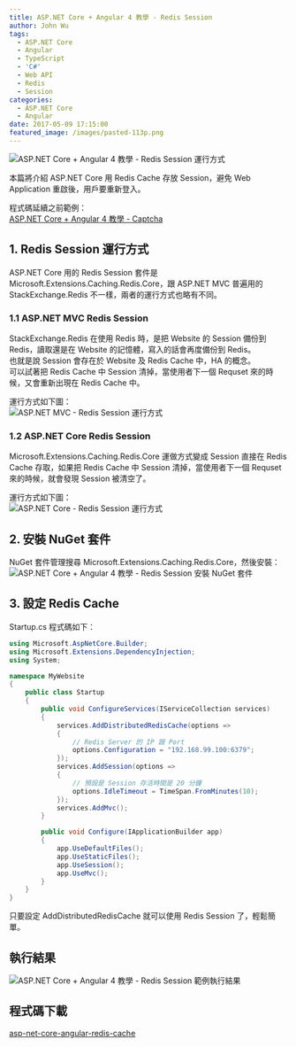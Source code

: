 ```yaml
---
title: ASP.NET Core + Angular 4 教學 - Redis Session
author: John Wu
tags:
  - ASP.NET Core
  - Angular
  - TypeScript
  - 'C#'
  - Web API
  - Redis
  - Session
categories:
  - ASP.NET Core
  - Angular
date: 2017-05-09 17:15:00
featured_image: /images/pasted-113p.png
---
```

![ASP.NET Core + Angular 4 教學 - Redis Session 運行方式](/images/pasted-113p.png)

本篇將介紹 ASP.NET Core 用 Redis Cache 存放 Session，避免 Web Application 重啟後，用戶要重新登入。  

<!-- more -->

程式碼延續之前範例：  
[ASP.NET Core + Angular 4 教學 - Captcha](/article/asp-net-core-angular-4-教學-captcha.html)  

## 1. Redis Session 運行方式

ASP.NET Core 用的 Redis Session 套件是 Microsoft.Extensions.Caching.Redis.Core，跟 ASP.NET MVC 普遍用的 StackExchange.Redis 不一樣，兩者的運行方式也略有不同。  

### 1.1 ASP.NET MVC Redis Session

StackExchange.Redis 在使用 Redis 時，是把 Website 的 Session 備份到 Redis，讀取還是在 Website 的記憶體，寫入的話會再度備份到 Redis。  
也就是說 Session 會存在於 Website 及 Redis Cache 中，HA 的概念。  
可以試著把 Redis Cache 中 Session 清掉，當使用者下一個 Requset 來的時候，又會重新出現在  Redis Cache 中。  

運行方式如下圖：  
![ASP.NET MVC - Redis Session 運行方式](/images/pasted-112.gif)

### 1.2 ASP.NET Core Redis Session

Microsoft.Extensions.Caching.Redis.Core 運做方式變成 Session 直接在 Redis Cache 存取，如果把 Redis Cache 中 Session 清掉，當使用者下一個 Requset 來的時候，就會發現 Session 被清空了。  

運行方式如下圖：  
![ASP.NET Core - Redis Session 運行方式](/images/pasted-113.gif)

## 2. 安裝 NuGet 套件

NuGet 套件管理搜尋 Microsoft.Extensions.Caching.Redis.Core，然後安裝：
![ASP.NET Core + Angular 4 教學 - Redis Session 安裝 NuGet 套件](/images/pasted-111.png)

## 3. 設定 Redis Cache

Startup.cs 程式碼如下：
```cs
using Microsoft.AspNetCore.Builder;
using Microsoft.Extensions.DependencyInjection;
using System;

namespace MyWebsite
{
    public class Startup
    {
        public void ConfigureServices(IServiceCollection services)
        {
            services.AddDistributedRedisCache(options =>
            {
                // Redis Server 的 IP 跟 Port
                options.Configuration = "192.168.99.100:6379";
            });
            services.AddSession(options =>
            {
                // 預設是 Session 存活時間是 20 分鐘
                options.IdleTimeout = TimeSpan.FromMinutes(10);
            });
            services.AddMvc();
        }

        public void Configure(IApplicationBuilder app)
        {
            app.UseDefaultFiles();
            app.UseStaticFiles();
            app.UseSession();
            app.UseMvc();
        }
    }
}
```

只要設定 AddDistributedRedisCache 就可以使用 Redis Session 了，輕鬆簡單。 

## 執行結果

![ASP.NET Core + Angular 4 教學 - Redis Session 範例執行結果](/images/pasted-111.gif)

## 程式碼下載

[asp-net-core-angular-redis-cache](https://github.com/johnwu1114/asp-net-core-angular-redis-cache)